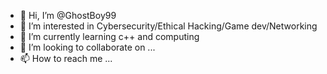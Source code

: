 - 👋 Hi, I’m @GhostBoy99
- 👀 I’m interested in Cybersecurity/Ethical Hacking/Game dev/Networking
- 🌱 I’m currently learning c++ and computing
- 💞️ I’m looking to collaborate on ...
- 📫 How to reach me ...

<!---
GhostBoy99/GhostBoy99 is a ✨ special ✨ repository because its `README.md` (this file) appears on your GitHub profile.
You can click the Preview link to take a look at your changes.
--->
